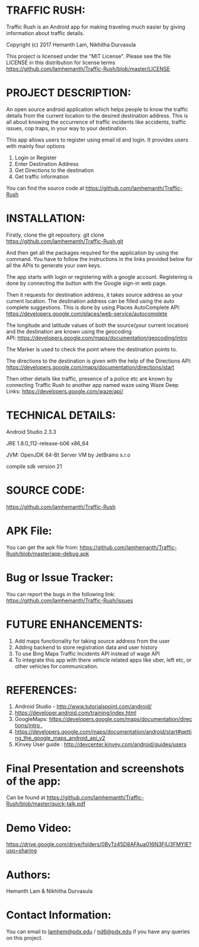 # TRAFFIC RUSH:

Traffic Rush is an Android app for making traveling much easier by giving information about traffic details.

Copyright (c) 2017 Hemanth Lam, Nikhitha Durvasula

This project is licensed under the "MIT License". Please see the file LICENSE in this distribution for license terms https://github.com/lamhemanth/Traffic-Rush/blob/master/LICENSE

# PROJECT DESCRIPTION: 
An open source android application which helps people to know the traffic details from the current location to the desired destination address. This is all about knowing the occurrence of traffic incidents like accidents, traffic issues, cop traps, in your way to your destination.

This app allows users to register using email id and login. It provides users with mainly four options
1. Login or Register
2. Enter Destination Address
3. Get Directions to the destination
4. Get traffic information

You can find the source code at https://github.com/lamhemanth/Traffic-Rush

# INSTALLATION:
Firstly, clone the git repository.
git clone https://github.com/lamhemanth/Traffic-Rush.git

And then get all the packages required for the application by using the command.
You have to follow the instructions in the links provided below for all the APIs to generate your own keys. 

The app starts with login or registering with a google account. Registering is done by connecting the button with the Google sign-in web page.

Then it requests for destination address, it takes source address as your current location. The destination address can be filled using the auto complete suggestions. This is done by using Places AutoComplete API: https://developers.google.com/places/web-service/autocomplete

The longitude and latitude values of both the source(your current location) and the destination are known using the geocoding API: https://developers.google.com/maps/documentation/geocoding/intro

The Marker is used to check the point where the destination points to.

The directions to the destination is given with the help of the Directions API: https://developers.google.com/maps/documentation/directions/start

Then other details like traffic, presence of a police etc are known by connecting Traffic Rush to another app named waze using Waze Deep Links: https://developers.google.com/waze/api/

# TECHNICAL DETAILS:
Android Studio 2.3.3

JRE 1.8.0_112-release-b06 x86_64

JVM: OpenJDK 64-Bt Server VM by JetBrains s.r.o

compile sdk version 21

# SOURCE CODE: 
https://github.com/lamhemanth/Traffic-Rush

# APK File:
You can get the apk file from: https://github.com/lamhemanth/Traffic-Rush/blob/master/app-debug.apk


# Bug or Issue Tracker:

You can report the bugs in the following link: 
https://github.com/lamhemanth/Traffic-Rush/issues

# FUTURE ENHANCEMENTS:
1. Add maps functionality for taking source address from the user
2. Adding backend to store registration data and user history
3. To use Bing Maps Traffic Incidents API instead of wage API
4. To integrate this app with there vehicle related apps like uber, left etc, or other vehicles for communication.

# REFERENCES:
1. Android Studio - http://www.tutorialspoint.com/android/
2. https://developer.android.com/training/index.html
3. GoogleMaps: https://developers.google.com/maps/documentation/directions/intro ,
4. https://developers.google.com/maps/documentation/android/start#getting_the_google_maps_android_api_v2
5. Kinvey User guide : http://devcenter.kinvey.com/android/guides/users

# Final Presentation and screenshots of the app:
Can be found at https://github.com/lamhemanth/Traffic-Rush/blob/master/quick-talk.pdf

# Demo Video:
https://drive.google.com/drive/folders/0ByTz45D8AFAua016N3FIU3FMYlE?usp=sharing

# Authors:
Hemanth Lam & Nikhitha Durvasula

# Contact Information: 
You can email to lamhem@pdx.edu / nd6@pdx.edu if you have any queries on this project.
